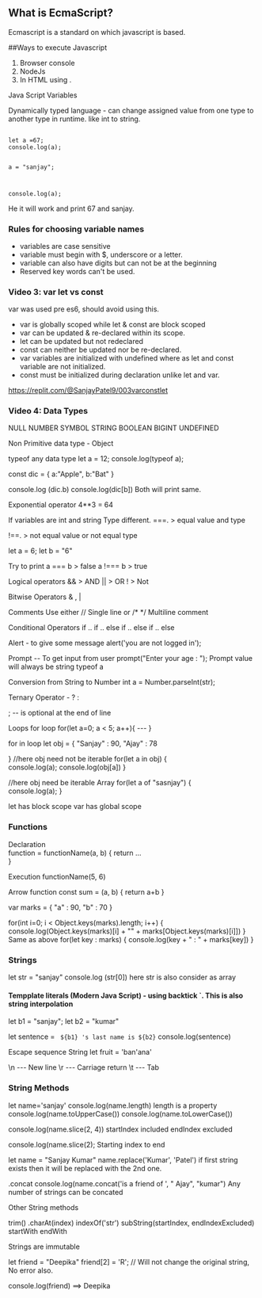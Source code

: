 ## What is EcmaScript?

Ecmascript is a standard on which javascript is based.

##Ways to execute Javascript
1. Browser console
2. NodeJs
3. In HTML using <javascript>.


Java Script Variables

Dynamically typed language - can change assigned value from one type to another type in runtime. like int to string.

<code>
let a =67;
console.log(a);

a = "sanjay";

console.log(a);
</code>

He it will work and print 67 and sanjay.

### Rules for choosing variable names
- variables are case sensitive
- variable must begin with $, underscore or a letter.
- variable can also have digits but can not be at the beginning
- Reserved key words can't be used.

### Video 3: var let vs const

var was used pre es6, should avoid using this.
- var is globally scoped while let & const are block scoped
- var can be updated & re-declared within its scope.
- let can be updated but not redeclared
- const can neither be updated nor be re-declared.
- var variables are initialized with undefined where as let and const variable are not initialized.
- const must be initialized during declaration unlike let and var.

https://replit.com/@SanjayPatel9/003varconstlet


### Video 4: Data Types
  NULL
  NUMBER
  SYMBOL
  STRING
  BOOLEAN
  BIGINT
  UNDEFINED
  
  Non Primitive data type - Object
  
  typeof any data type
  let a = 12;
  console.log(typeof a);
  
  const dic = {
  a:"Apple",
  b:"Bat"
  }
  
  console.log (dic.b)
  console.log(dic[b])
  Both will print same.
  
  
Exponential operator 
4**3 = 64

  
  If variables are int and string Type different.
===.   > equal value and type
  
!==.  > not equal value or not equal type
  
  let a = 6;
  let b = "6"
  
  Try to print 
  a === b >  false
  a !=== b > true
  
  
  Logical operators
  &&  > AND
  ||   > OR
  !    > Not 
  
  Bitwise Operators
  & , |
  
  Comments
  Use either // Single line 
  or /*   */   Multiline comment
  
  
  Conditional Operators
  if ..
  if .. else
  if .. else if .. else
  
  
Alert - to give some message
  alert('you are not logged in');
  
Prompt -- To get input from user
  prompt("Enter your age : ");
 Prompt value will always be string
  typeof a
  
  
  Conversion from String to Number 
  int a = Number.parseInt(str);
  
  
  Ternary Operator - ? :
  
  ;   -- is optional at the end of line
  
  Loops
  for loop
  for(let a=0; a < 5; a++){
                     ---
  }
                     
 for in loop
   let obj = {
   "Sanjay" : 90,
   "Ajay" : 78

   }
  //here obj need not be iterable
  for(let a in obj) {                 
    console.log(a);
     console.log(obj[a])
  }
                   
//here obj need be iterable Array
  for(let a of "sasnjay") {                 
    console.log(a);
 }
 
                     
 let has block scope
 var has global scope
                     
### Functions
 Declaration                    
function = functionName(a, b) {
   return ...                  
}
  
Execution
functionName(5, 6)
                     
Arrow function
const sum = (a, b) {
return a+b
}
                     
var marks = {
   "a" : 90,
   "b" : 70
}
                     
for(int i=0; i < Object.keys(marks).length; i++) {
  console.log(Object.keys(marks)[i] + "" + marks[Object.keys(marks)[i]])
}
Same as above 
for(let key : marks) {
  console.log(key + " : " + marks[key])
}
  
  
  ### Strings
  
  let str = "sanjay"
  console.log (str[0])
  here str is also consider as array
  
  #### Tempplate literals (Modern Java Script) - using backtick `. This is also string interpolation
  let b1 = "sanjay";
  let b2 = "kumar"
  
  let sentence = ` ${b1} 's last name is ${b2}`
  console.log(sentence)
  
  
  Escape sequence String
  let fruit = 'ban\'ana'
  
  \n --- New line
  \r --- Carriage return
  \t --- Tab
  
  ### String Methods
  
  let name='sanjay'
  console.log(name.length)
  length is a property
  console.log(name.toUpperCase())
  console.log(name.toLowerCase())
  
  console.log(name.slice(2, 4))
  startIndex included
  endIndex excluded
  
  console.log(name.slice(2);
  Starting index to end

  let name = "Sanjay Kumar"
  name.replace('Kumar', 'Patel')
  if first string exists then it will be replaced with the 2nd one.
  
  
  .concat
  console.log(name.concat('is a friend of ', " Ajay", "kumar")
  Any number of strings can be concated
  
Other String methods

  trim()
  .charAt(index)
  indexOf('str')
  subString(startIndex, endIndexExcluded)
  startWith
  endWith
  
  Strings are immutable
  
  let friend = "Deepika"
  friend[2] = 'R'; // Will not change the original string, No error also.
  
  console.log(friend) ==> Deepika
  
